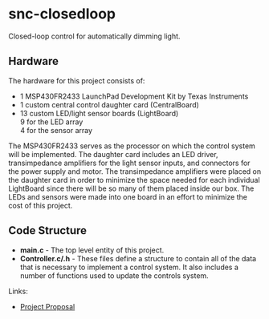# snc-closedloop
Closed-loop control for automatically dimming light.

## Hardware
The hardware for this project consists of:
* 1 MSP430FR2433 LaunchPad Development Kit by Texas Instruments
* 1 custom central control daughter card (CentralBoard)
* 13 custom LED/light sensor boards (LightBoard)  
   9 for the LED array  
   4 for the sensor array

The MSP430FR2433 serves as the processor on which the control system will be implemented. The daughter card includes an LED driver, transimpedance amplifiers for the light sensor inputs, and connectors for the power supply and motor. The transimpedance amplifiers were placed on the daughter card in order to minimize the space needed for each individual LightBoard since there will be so many of them placed inside our box. The LEDs and sensors were made into one board in an effort to minimize the cost of this project.

## Code Structure
* **main.c** - The top level entity of this project.
* **Controller.c/.h** - These files define a structure to contain all of the data that is necessary to implement a control system. It also includes a number of functions used to update the controls system.

Links:
* [Project Proposal](https://docs.google.com/document/d/1NXE6P0etRVScEekA48SSFpFqhn_RTcBfbbBdU6kA_40/edit?usp=sharing)
